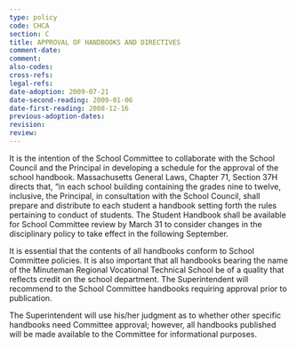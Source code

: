 ```yaml
---
type: policy
code: CHCA
section: C
title: APPROVAL OF HANDBOOKS AND DIRECTIVES
comment-date: 
comment:  
also-codes:
cross-refs:
legal-refs:
date-adoption: 2009-07-21
date-second-reading: 2009-01-06
date-first-reading: 2008-12-16
previous-adoption-dates: 
revision: 
review: 
---
```


It is the intention of the School Committee to collaborate with the School Council and the Principal in developing a schedule for the approval of the school handbook.  Massachusetts General Laws, Chapter 71, Section 37H directs that, “in each school building containing the grades nine to twelve, inclusive, the Principal, in consultation with the School Council, shall prepare and distribute to each student a handbook setting forth the rules pertaining to conduct of students.  The Student Handbook shall be available for School Committee review by March 31 to consider changes in the disciplinary policy to take effect in the following September.
 
It is essential that the contents of all handbooks conform to School Committee policies.  It is also important that all handbooks bearing the name of the Minuteman Regional Vocational Technical School be of a quality that reflects credit on the school department.  The Superintendent will recommend to the School Committee handbooks requiring approval prior to publication.

The Superintendent will use his/her judgment as to whether other specific handbooks need Committee approval; however, all handbooks published will be made available to the Committee for informational purposes.
